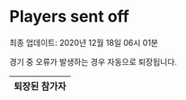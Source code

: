 # Players sent off
최종 업데이트: 2020년 12월 18일 06시 01분


경기 중 오류가 발생하는 경우 자동으로 퇴장됩니다.


| 퇴장된 참가자 |
|:---:|